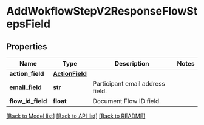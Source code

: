 # AddWokflowStepV2ResponseFlowStepsField


## Properties
Name | Type | Description | Notes
------------ | ------------- | ------------- | -------------
**action_field** | [**ActionField**](ActionField.md) |  | 
**email_field** | **str** | Participant email address field. | 
**flow_id_field** | **float** | Document Flow ID field. | 

[[Back to Model list]](../README.md#documentation-for-models) [[Back to API list]](../README.md#documentation-for-api-endpoints) [[Back to README]](../README.md)



